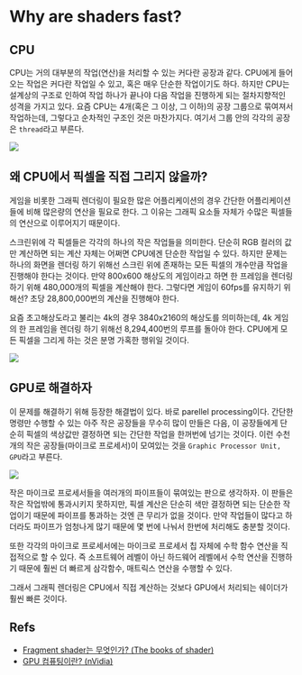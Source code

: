 # Why are shaders fast?

## CPU
CPU는 거의 대부분의 작업(연산)을 처리할 수 있는 커다란 공장과 같다.
CPU에게 들어오는 작업은 커다란 작업일 수 있고, 혹은 매우 단순한 작업이기도 하다.
하지만 CPU는 설계상의 구조로 인하여 작업 하나가 끝나야 다음 작업을 진행하게 되는 절차지향적인 성격을 가지고 있다.
요즘 CPU는 4개(혹은 그 이상, 그 이하)의 공장 그룹으로 묶여져서 작업하는데, 그렇다고 순차적인 구조인 것은 마찬가지다.
여기서 그룹 안의 각각의 공장은 `thread`라고 부른다.

![](http://thebookofshaders.com/01/00.jpeg)

## 왜 CPU에서 픽셀을 직접 그리지 않을까?
게임을 비롯한 그래픽 렌더링이 필요한 많은 어플리케이션의 경우 간단한 어플리케이션들에 비해 많은량의 연산을 필요로 한다.
그 이유는 그래픽 요소들 자체가 수많은 픽셀들의 연산으로 이루어지기 때문이다.

스크린위에 각 픽셀들은 각각의 하나의 작은 작업들을 의미한다.
단순히 RGB 컬러의 값만 계산하면 되는 계산 자체는 어쩌면 CPU에겐 단순한 작업일 수 있다.
하지만 문제는 하나의 화면을 렌더링 하기 위해선 스크린 위에 존재하는 모든 픽셀의 개수만큼 작업을 진행해야 한다는 것이다.
만약 800x600 해상도의 게임이라고 하면 한 프레임을 렌더링 하기 위해 480,000개의 픽셀을 계산해야 한다.
그렇다면 게임이 60fps를 유지하기 위해선?
초당 28,800,000번의 계산을 진행해야 한다.

요즘 초고해상도라고 불리는 4k의 경우 3840x2160의 해상도를 의미하는데, 4k 게임의 한 프레임을 렌더링 하기 위해선 8,294,400번의 루프를 돌아야 한다.
CPU에게 모든 픽셀을 그리게 하는 것은 분명 가혹한 행위일 것이다.

![](http://thebookofshaders.com/01/03.jpeg)

## GPU로 해결하자
이 문제를 해결하기 위해 등장한 해결법이 있다. 바로 parellel processing이다.
간단한 명령만 수행할 수 있는 아주 작은 공장들을 무수히 많이 만들은 다음, 이 공장들에게 단순히 픽셀의 색상값만 결정하면 되는 간단한 작업을 한꺼번에 넘기는 것이다.
이런 수천개의 작은 공장들(마이크로 프로세서)이 모여있는 것을 `Graphic Processor Unit, GPU`라고 부른다.

![](http://thebookofshaders.com/01/04.jpeg)

작은 마이크로 프로세서들을 여러개의 파이프들이 묶여있는 판으로 생각하자.
이 판들은 작은 작업밖에 통과시키지 못하지만, 픽셀 계산은 단순히 색만 결정하면 되는 단순한 작업이기 때문에 파이프를 통과하는 것엔 큰 무리가 없을 것이다.
만약 작업들이 많다고 하더라도 파이프가 엄청나게 많기 때문에 몇 번에 나눠서 한번에 처리해도 충분할 것이다.

또한 각각의 마이크로 프로세서에는 마이크로 프로세서 칩 자체에 수학 함수 연산을 직접적으로 할 수 있다.
즉 소프트웨어 레벨이 아닌 하드웨어 레벨에서 수학 연산을 진행하기 때문에 훨씬 더 빠르게 삼각함수, 매트릭스 연산을 수행할 수 있다.

그래서 그래픽 렌더링은 CPU에서 직접 계산하는 것보다 GPU에서 처리되는 쉐이더가 훨씬 빠른 것이다.

## Refs
* [Fragment shader는 무엇인가? (The books of shader)](http://thebookofshaders.com/01/)
* [GPU 컴퓨팅이란? (nVidia)](http://kr.nvidia.com/object/what-is-gpu-computing-kr.html)

